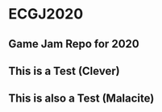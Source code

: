 # ECGJ2020
Game Jam Repo for 2020
-----------------------

## This is a Test (Clever)

## This is also a Test (Malacite)
